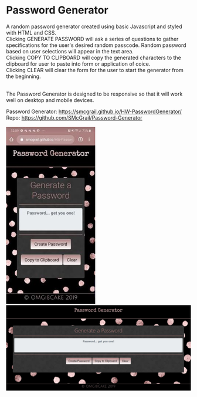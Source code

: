 <h1>Password Generator</h1>
A random password generator created using basic Javascript and styled with HTML and CSS. <br>
Clicking GENERATE PASSWORD will ask a series of questions to gather specifications for the user's desired random passcode. Random password based on user selections will appear in the text area.<br>
Clicking COPY TO CLIPBOARD will copy the generated characters to the clipboard for user to paste into form or application of coice.<br>
Clicking CLEAR will clear the form for the user to start the generator from the beginning.<br><br>

The Password Generator is designed to be responsive so that it will work well on desktop and mobile devices. 

Password Generator: https://smcgrail.github.io/HW-PasswordGenerator/
Repo: https://github.com/SMcGrail/Password-Generator
<br><br>
<img src="https://github.com/SMcGrail/HW-PasswordGenerator/blob/master/assets/images/PWGen-mob.JPG"><br>
<img src="https://github.com/SMcGrail/HW-PasswordGenerator/blob/master/assets/images/PWGen-web.JPG">
